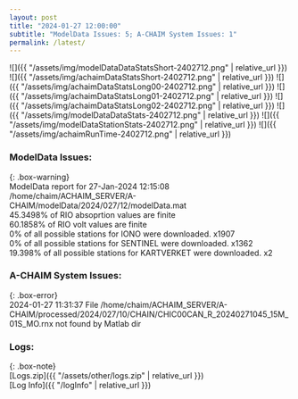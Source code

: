 ```yaml
---
layout: post
title: "2024-01-27 12:00:00"
subtitle: "ModelData Issues: 5; A-CHAIM System Issues: 1"
permalink: /latest/
---
```


![]({{ "/assets/img/modelDataDataStatsShort-2402712.png" | relative_url }})
![]({{ "/assets/img/achaimDataStatsShort-2402712.png" | relative_url }})
![]({{ "/assets/img/achaimDataStatsLong00-2402712.png" | relative_url }})
![]({{ "/assets/img/achaimDataStatsLong01-2402712.png" | relative_url }})
![]({{ "/assets/img/achaimDataStatsLong02-2402712.png" | relative_url }})
![]({{ "/assets/img/modelDataDataStats-2402712.png" | relative_url }})
![]({{ "/assets/img/modelDataStationStats-2402712.png" | relative_url }})
![]({{ "/assets/img/achaimRunTime-2402712.png" | relative_url }})


### ModelData Issues:  
  
{: .box-warning}  
 ModelData report for 27-Jan-2024 12:15:08   
 /home/chaim/ACHAIM_SERVER/A-CHAIM/modelData/2024/027/12/modelData.mat   
 45.3498% of RIO absoprtion values are finite   
 60.1858% of RIO volt values are finite   
 0% of all possible stations for IONO were downloaded. x1907   
 0% of all possible stations for SENTINEL were downloaded. x1362   
 19.398% of all possible stations for KARTVERKET were downloaded. x2   
  
### A-CHAIM System Issues:  
  
{: .box-error}  
2024-01-27 11:31:37 File /home/chaim/ACHAIM_SERVER/A-CHAIM/processed/2024/027/10/CHAIN/CHIC00CAN_R_20240271045_15M_01S_MO.rnx not found by Matlab dir  

### Logs:  
  
{: .box-note}  
[Logs.zip]({{ "/assets/other/logs.zip" | relative_url }})  
[Log Info]({{ "/logInfo" | relative_url }})  
